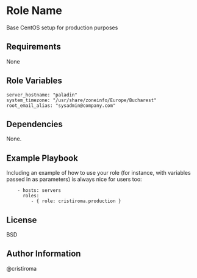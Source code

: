Role Name
=========

Base CentOS setup for production purposes

Requirements
------------

None

Role Variables
--------------

```
server_hostname: "paladin"
system_timezone: "/usr/share/zoneinfo/Europe/Bucharest"
root_email_alias: "sysadmin@company.com"
```

Dependencies
------------

None.

Example Playbook
----------------

Including an example of how to use your role (for instance, with variables passed in as parameters) is always nice for users too:

```
    - hosts: servers
      roles:
         - { role: cristiroma.production }
```

License
-------

BSD

Author Information
------------------

@cristiroma